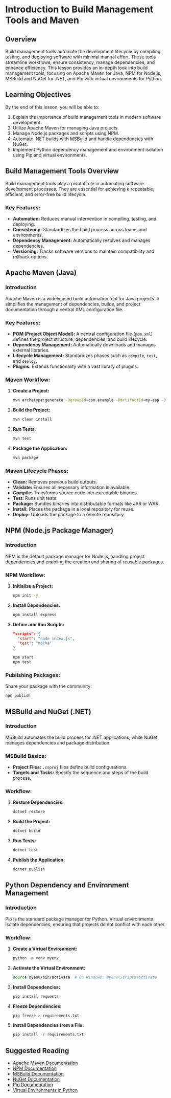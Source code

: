 # Introduction to Build Management Tools and Maven

## Overview

Build management tools automate the development lifecycle by compiling, testing, and deploying software with minimal manual effort. These tools streamline workflows, ensure consistency, manage dependencies, and enhance efficiency. This lesson provides an in-depth look into build management tools, focusing on Apache Maven for Java, NPM for Node.js, MSBuild and NuGet for .NET, and Pip with virtual environments for Python.

## Learning Objectives
By the end of this lesson, you will be able to:
1. Explain the importance of build management tools in modern software development.
2. Utilize Apache Maven for managing Java projects.
3. Manage Node.js packages and scripts using NPM.
4. Automate .NET builds with MSBuild and handle dependencies with NuGet.
5. Implement Python dependency management and environment isolation using Pip and virtual environments.



## Build Management Tools Overview

Build management tools play a pivotal role in automating software development processes. They are essential for achieving a repeatable, efficient, and error-free build lifecycle. 

### Key Features:
- **Automation:** Reduces manual intervention in compiling, testing, and deploying.
- **Consistency:** Standardizes the build process across teams and environments.
- **Dependency Management:** Automatically resolves and manages dependencies.
- **Versioning:** Tracks software versions to maintain compatibility and rollback options.



## Apache Maven (Java)

### Introduction
Apache Maven is a widely used build automation tool for Java projects. It simplifies the management of dependencies, builds, and project documentation through a central XML configuration file.

### Key Features:
- **POM (Project Object Model):** A central configuration file (`pom.xml`) defines the project structure, dependencies, and build lifecycle.
- **Dependency Management:** Automatically downloads and manages external libraries.
- **Lifecycle Management:** Standardizes phases such as `compile`, `test`, and `deploy`.
- **Plugins:** Extends functionality with a vast library of plugins.

### Maven Workflow:
1. **Create a Project:**
   ```bash
   mvn archetype:generate -DgroupId=com.example -DartifactId=my-app -DarchetypeArtifactId=maven-archetype-quickstart -DinteractiveMode=false
   ```
2. **Build the Project:**
   ```bash
   mvn clean install
   ```
3. **Run Tests:**
   ```bash
   mvn test
   ```
4. **Package the Application:**
   ```bash
   mvn package
   ```

### Maven Lifecycle Phases:
- **Clean:** Removes previous build outputs.
- **Validate:** Ensures all necessary information is available.
- **Compile:** Transforms source code into executable binaries.
- **Test:** Runs unit tests.
- **Package:** Bundles binaries into distributable formats like JAR or WAR.
- **Install:** Places the package in a local repository for reuse.
- **Deploy:** Uploads the package to a remote repository.



## NPM (Node.js Package Manager)

### Introduction
NPM is the default package manager for Node.js, handling project dependencies and enabling the creation and sharing of reusable packages.

### NPM Workflow:
1. **Initialize a Project:**
   ```bash
   npm init -y
   ```
2. **Install Dependencies:**
   ```bash
   npm install express
   ```
3. **Define and Run Scripts:**
   ```json
   "scripts": {
     "start": "node index.js",
     "test": "mocha"
   }
   ```
   ```bash
   npm start
   npm test
   ```

### Publishing Packages:
Share your package with the community:
```bash
npm publish
```



## MSBuild and NuGet (.NET)

### Introduction
MSBuild automates the build process for .NET applications, while NuGet manages dependencies and package distribution.

### MSBuild Basics:
- **Project Files:** `.csproj` files define build configurations.
- **Targets and Tasks:** Specify the sequence and steps of the build process.

### Workflow:
1. **Restore Dependencies:**
   ```bash
   dotnet restore
   ```
2. **Build the Project:**
   ```bash
   dotnet build
   ```
3. **Run Tests:**
   ```bash
   dotnet test
   ```
4. **Publish the Application:**
   ```bash
   dotnet publish
   ```



## Python Dependency and Environment Management

### Introduction
Pip is the standard package manager for Python. Virtual environments isolate dependencies, ensuring that projects do not conflict with each other.

### Workflow:
1. **Create a Virtual Environment:**
   ```bash
   python -m venv myenv
   ```
2. **Activate the Virtual Environment:**
   ```bash
   source myenv/bin/activate  # On Windows: myenv\Scripts\activate
   ```
3. **Install Dependencies:**
   ```bash
   pip install requests
   ```
4. **Freeze Dependencies:**
   ```bash
   pip freeze > requirements.txt
   ```
5. **Install Dependencies from a File:**
   ```bash
   pip install -r requirements.txt
   ```



## Suggested Reading

- [Apache Maven Documentation](https://maven.apache.org)
- [NPM Documentation](https://docs.npmjs.com/)
- [MSBuild Documentation](https://docs.microsoft.com/en-us/visualstudio/msbuild/msbuild)
- [NuGet Documentation](https://docs.microsoft.com/en-us/nuget/)
- [Pip Documentation](https://pip.pypa.io)
- [Virtual Environments in Python](https://docs.python.org/3/library/venv.html)
